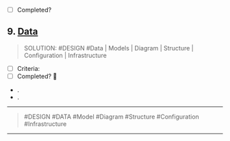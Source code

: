 - [ ] Completed?

## 9. [Data](#)

> SOLUTION: #DESIGN #Data | Models | Diagram | Structure | Configuration | Infrastructure

- [ ] Criteria:
- [ ] Completed? 🛫

- .
- .

---
> #DESIGN #DATA #Model #Diagram #Structure #Configuration #Infrastructure
---
